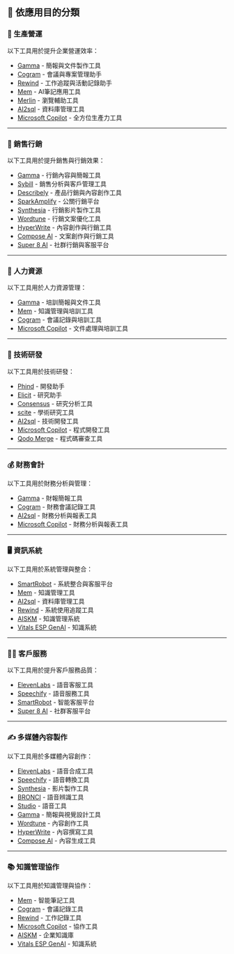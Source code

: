 ## 🎯 依應用目的分類

<!-- ### 生產營運 -->
<h3 id="operations">🏢 生產營運</h3>

以下工具用於提升企業營運效率：

- [Gamma](../../tools/application.md#gamma) - 簡報與文件製作工具
- [Cogram](../../tools/application.md#cogram) - 會議與專案管理助手
- [Rewind](../../tools/application.md#rewind) - 工作追蹤與活動記錄助手
- [Mem](../../tools/application.md#mem) - AI筆記應用工具
- [Merlin](../../tools/application.md#merlin) - 瀏覽輔助工具
- [AI2sql](../../tools/application.md#ai2sql) - 資料庫管理工具
- [Microsoft Copilot](../../tools/application.md#microsoft-copilot) -️ 全方位生產力工具

---

<!-- ### 銷售行銷 -->
<h3 id="sales-marketing">💼 銷售行銷</h3>

以下工具用於提升銷售與行銷效果：

- [Gamma](../../tools/application.md#gamma) - 行銷內容與簡報工具
- [Sybill](../../tools/application.md#sybill) - 銷售分析與客戶管理工具
- [Describely](../../tools/application.md#describely) - 產品行銷與內容創作工具
- [SparkAmplify](../../tools/application.md#sparkamplify) - 公關行銷平台
- [Synthesia](../../tools/application.md#synthesia) - 行銷影片製作工具
- [Wordtune](../../tools/application.md#wordtune) -️ 行銷文案優化工具
- [HyperWrite](../../tools/application.md#hyperwrite) - 內容創作與行銷工具
- [Compose AI](../../tools/application.md#compose-ai) -️ 文案創作與行銷工具
- [Super 8 AI](../../tools/application.md#super-8-ai) - 社群行銷與客服平台

---

<!--### 人力資源 -->
<h3 id="hr">👥 人力資源</h3>

以下工具用於人力資源管理：

- [Gamma](../../tools/application.md#gamma) - 培訓簡報與文件工具
- [Mem](../../tools/application.md#mem) - 知識管理與培訓工具
- [Cogram](../../tools/application.md#cogram) - 會議記錄與培訓工具
- [Microsoft Copilot](../../tools/application.md#microsoft-copilot) - 文件處理與培訓工具

---

<!-- ### 技術研發 -->
<h3 id="rd">🔬 技術研發</h3>

以下工具用於技術研發：

- [Phind](../../tools/application.md#phind) - 開發助手
- [Elicit](../../tools/application.md#elicit) - 研究助手
- [Consensus](../../tools/application.md#consensus) - 研究分析工具
- [scite](../../tools/application.md#scite) - 學術研究工具
- [AI2sql](../../tools/application.md#ai2sql) -️ 技術開發工具
- [Microsoft Copilot](../../tools/application.md#microsoft-copilot) -️ 程式開發工具
- [Qodo Merge](../../tools/application.md#qodo-merge) - 程式碼審查工具

---

<!-- ### 財務會計 -->
<h3 id="finance">💰 財務會計</h3>

以下工具用於財務分析與管理：

- [Gamma](../../tools/application.md#gamma) - 財報簡報工具
- [Cogram](../../tools/application.md#cogram) - 財務會議記錄工具
- [AI2sql](../../tools/application.md#ai2sql) - 財務分析與報表工具
- [Microsoft Copilot](../../tools/application.md#microsoft-copilot) - 財務分析與報表工具


---

<!-- ### 資訊系統 -->
<h3 id="it">🖥️ 資訊系統</h3>

以下工具用於系統管理與整合：

- [SmartRobot](../../tools/application.md#smartrobot) - 系統整合與客服平台
- [Mem](../../tools/application.md#mem) - 知識管理工具
- [AI2sql](../../tools/application.md#ai2sql) - 資料庫管理工具
- [Rewind](../../tools/application.md#rewind) - 系統使用追蹤工具
- [AISKM](../../tools/application.md#aiskm) -️ 知識管理系統
- [Vitals ESP GenAI](../../tools/application.md#vitals-esp-genai) - 知識系統

---

<!-- ### 客戶服務 -->
<h3 id="ustomer-service">👨‍💼 客戶服務</h3>

以下工具用於提升客戶服務品質：

- [ElevenLabs](../../tools/application.md#elevenlabs) - 語音客服工具
- [Speechify](../../tools/application.md#speechify) - 語音服務工具
- [SmartRobot](../../tools/application.md#smartrobot) - 智能客服平台
- [Super 8 AI](../../tools/application.md#super-8-ai) - 社群客服平台

---

<!-- ### 多媒體內容製作 -->
<h3 id="content">✍️ 多媒體內容製作</h3>

以下工具用於多媒體內容創作：

- [ElevenLabs](../../tools/application.md#elevenlabs) -️ 語音合成工具
- [Speechify](../../tools/application.md#speechify) - 語音轉換工具
- [Synthesia](../../tools/application.md#synthesia) - 影片製作工具
- [BRONCI](../../tools/application.md#bronci) - 語音辨識工具
- [Studio](../../tools/application.md#studio) - 語音工具
- [Gamma](../../tools/application.md#gamma) - 簡報與視覺設計工具
- [Wordtune](../../tools/application.md#wordtune) -️ 內容創作工具
- [HyperWrite](../../tools/application.md#hyperwrite) - 內容撰寫工具
- [Compose AI](../../tools/application.md#compose-ai) -️ 內容生成工具

---

<!-- ### 知識管理協作 -->
<h3 id="km">📚 知識管理協作</h3>

以下工具用於知識管理與協作：

- [Mem](../../tools/application.md#mem) - 智能筆記工具
- [Cogram](../../tools/application.md#cogram) - 會議記錄工具
- [Rewind](../../tools/application.md#rewind) - 工作記錄工具
- [Microsoft Copilot](../../tools/application.md#microsoft-copilot) - 協作工具
- [AISKM](../../tools/application.md#aiskm) -️ 企業知識庫
- [Vitals ESP GenAI](../../tools/application.md#vitals-esp-genai) - 知識系統